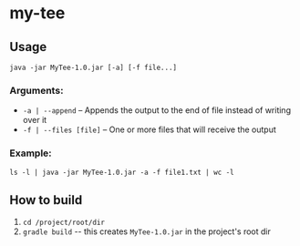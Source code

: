 # my-tee

## Usage
`java -jar MyTee-1.0.jar [-a] [-f file...]`
### Arguments:
* `-a | --append` – Appends the output to the end of file instead of writing over it
* `-f | --files [file]`  – One or more files that will receive the output
### Example:
`ls -l | java -jar MyTee-1.0.jar -a -f file1.txt | wc -l`

## How to build
1. `cd /project/root/dir`
2. `gradle build` -- this creates `MyTee-1.0.jar` in the project's root dir

